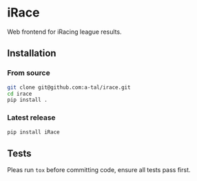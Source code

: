 # iRace

Web frontend for iRacing league results.


## Installation

### From source

```bash
git clone git@github.com:a-tal/irace.git
cd irace
pip install .
```

### Latest release

```bash
pip install iRace
```


## Tests

Pleas run `tox` before committing code, ensure all tests pass first.
